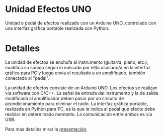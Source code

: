 # Unidad Efectos UNO

Unidad o pedal de efectos realizado con un Arduino UNO, controlado con una interfaz gráfica portable realizada con Python.

# Detalles
La unidad de efectos se enchufa al instrumento (guitarra, piano, etc.), modifica su sonido según lo indicado por el/la ususario/a en la interfaz gráfica para PC y luego envía el resultado a un amplificado, también conectado al "pedal".

La unidad de efectos consiste de un Arduino UNO. Los efectos se realizan vía software con C/C++. La señal de entrada del instrumento y la de salida modificada al amplificador deben pasar por un circuito de acondicionamiento para eliminar el ruido. La interfaz gráfica portable, realizada en Python para PC, es la que le indica al pedal qué efecto debe realizar en determinado momento. La comunicación entre ambos es vía USB.

Para más detalles mirar la [presentación]().
